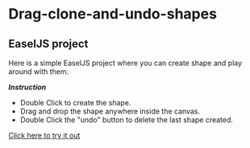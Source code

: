# Drag-clone-and-undo-shapes
## EaselJS project 

Here is a simple EaselJS project where you can create shape and play around with them. 

**_Instruction_**

- Double Click to create the shape.
- Drag and drop the shape anywhere inside the canvas.
- Double Click the "undo" button to delete the last shape created.

[Click here to try it out](https://mondal10.github.io/Drag-clone-and-undo-shapes/)

